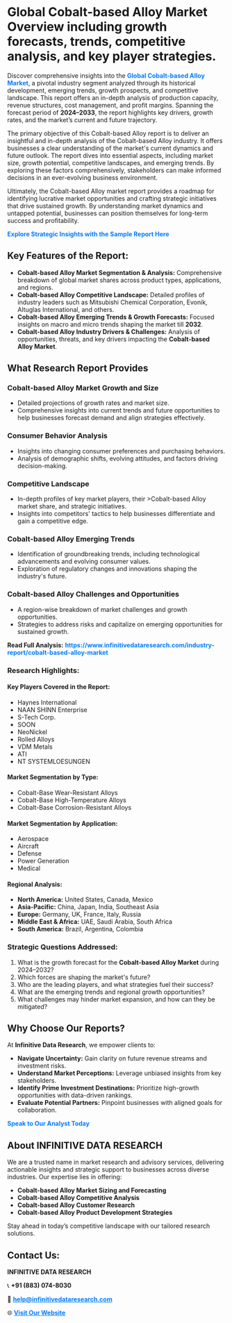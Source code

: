 <h1>Global Cobalt-based Alloy Market Overview including growth forecasts, trends, competitive analysis, and key player strategies.</h1>
<p>
Discover comprehensive insights into the 
<a href="https://www.infinitivedataresearch.com/industry-report/cobalt-based-alloy-market" rel="dofollow" style="color: #007BFF; text-decoration: none;"><strong>Global Cobalt-based Alloy Market</strong></a>, a pivotal industry segment analyzed through its historical development, emerging trends, growth prospects, and competitive landscape. This report offers an in-depth analysis of production capacity, revenue structures, cost management, and profit margins. Spanning the forecast period of <strong>2024–2033</strong>, the report highlights key drivers, growth rates, and the market’s current and future trajectory.
</p>
<p>
The primary objective of this Cobalt-based Alloy report is to deliver an insightful and in-depth analysis of the Cobalt-based Alloy industry. It offers businesses a clear understanding of the market's current dynamics and future outlook. The report dives into essential aspects, including market size, growth potential, competitive landscapes, and emerging trends. By exploring these factors comprehensively, stakeholders can make informed decisions in an ever-evolving business environment.
</p>
<p>
Ultimately, the Cobalt-based Alloy market report provides a roadmap for identifying lucrative market opportunities and crafting strategic initiatives that drive sustained growth. By understanding market dynamics and untapped potential, businesses can position themselves for long-term success and profitability.
</p>
<p>
<a href="https://www.infinitivedataresearch.com/request-sample/reportId=105874" style="color: #007BFF; text-decoration: none;"><strong>Explore Strategic Insights with the Sample Report Here</strong></a>
</p>

<h2>Key Features of the Report:</h2>
<ul>
<li><strong>Cobalt-based Alloy Market Segmentation & Analysis:</strong> Comprehensive breakdown of global market shares across product types, applications, and regions.</li>
<li><strong>Cobalt-based Alloy Competitive Landscape:</strong> Detailed profiles of industry leaders such as Mitsubishi Chemical Corporation, Evonik, Altuglas International, and others.</li>
<li><strong>Cobalt-based Alloy Emerging Trends & Growth Forecasts:</strong> Focused insights on macro and micro trends shaping the market till <strong>2032</strong>.</li>
<li><strong>Cobalt-based Alloy Industry Drivers & Challenges:</strong> Analysis of opportunities, threats, and key drivers impacting the <strong>Cobalt-based Alloy Market</strong>.</li>
</ul>

<h2>What Research Report Provides</h2>
<h3>Cobalt-based Alloy Market Growth and Size</h3>
<ul>
<li>Detailed projections of growth rates and market size.</li>
<li>Comprehensive insights into current trends and future opportunities to help businesses forecast demand and align strategies effectively.</li>
</ul>

<h3>Consumer Behavior Analysis</h3>
<ul>
<li>Insights into changing consumer preferences and purchasing behaviors.</li>
<li>Analysis of demographic shifts, evolving attitudes, and factors driving decision-making.</li>
</ul>

<h3>Competitive Landscape</h3>
<ul>
<li>In-depth profiles of key market players, their >Cobalt-based Alloy market share, and strategic initiatives.</li>
<li>Insights into competitors' tactics to help businesses differentiate and gain a competitive edge.</li>
</ul>

<h3>Cobalt-based Alloy Emerging Trends</h3>
<ul>
<li>Identification of groundbreaking trends, including technological advancements and evolving consumer values.</li>
<li>Exploration of regulatory changes and innovations shaping the industry's future.</li>
</ul>

<h3>Cobalt-based Alloy Challenges and Opportunities</h3>
<ul>
<li>A region-wise breakdown of market challenges and growth opportunities.</li>
<li>Strategies to address risks and capitalize on emerging opportunities for sustained growth.</li>
</ul>
<p><strong>Read Full Analysis:</strong> <a href="https://www.infinitivedataresearch.com/industry-report/cobalt-based-alloy-market" rel="dofollow" style="color: #007BFF; text-decoration: none;"><strong>https://www.infinitivedataresearch.com/industry-report/cobalt-based-alloy-market</strong></a></p>
<h3>Research Highlights:</h3>
<h4>Key Players Covered in the Report:</h4>
<ul><li>Haynes International</li><li>NAAN SHINN Enterprise</li><li>S-Tech Corp.</li><li>SOON</li><li>NeoNickel</li><li>Rolled Alloys</li><li>VDM Metals</li><li>ATI</li><li>NT SYSTEMLOESUNGEN</li></ul>
<h4>Market Segmentation by Type:</h4>
<ul><li>Cobalt-Base Wear-Resistant Alloys</li><li>Cobalt-Base High-Temperature Alloys</li><li>Cobalt-Base Corrosion-Resistant Alloys</li></ul>
<h4>Market Segmentation by Application:</h4>
<ul><li>Aerospace</li><li>Aircraft</li><li>Defense</li><li>Power Generation</li><li>Medical</li></ul>

<h4>Regional Analysis:</h4>
<ul>
<li><strong>North America:</strong> United States, Canada, Mexico</li>
<li><strong>Asia-Pacific:</strong> China, Japan, India, Southeast Asia</li>
<li><strong>Europe:</strong> Germany, UK, France, Italy, Russia</li>
<li><strong>Middle East & Africa:</strong> UAE, Saudi Arabia, South Africa</li>
<li><strong>South America:</strong> Brazil, Argentina, Colombia</li>
</ul>

<h3>Strategic Questions Addressed:</h3>
<ol>
<li>What is the growth forecast for the <strong>Cobalt-based Alloy Market</strong> during 2024–2032?</li>
<li>Which forces are shaping the market's future?</li>
<li>Who are the leading players, and what strategies fuel their success?</li>
<li>What are the emerging trends and regional growth opportunities?</li>
<li>What challenges may hinder market expansion, and how can they be mitigated?</li>
</ol>

<h2>Why Choose Our Reports?</h2>
<p>At <strong>Infinitive Data Research</strong>, we empower clients to:</p>
<ul>
<li><strong>Navigate Uncertainty:</strong> Gain clarity on future revenue streams and investment risks.</li>
<li><strong>Understand Market Perceptions:</strong> Leverage unbiased insights from key stakeholders.</li>
<li><strong>Identify Prime Investment Destinations:</strong> Prioritize high-growth opportunities with data-driven rankings.</li>
<li><strong>Evaluate Potential Partners:</strong> Pinpoint businesses with aligned goals for collaboration.</li>
</ul>
<p><a href="https://www.infinitivedataresearch.com/industry-report/cobalt-based-alloy-market" rel="dofollow" style="color: #007BFF; text-decoration: none;"><strong>Speak to Our Analyst Today</strong></a></p>

<h2>About INFINITIVE DATA RESEARCH</h2>
<p>We are a trusted name in market research and advisory services, delivering actionable insights and strategic support to businesses across diverse industries. Our expertise lies in offering:</p>
<ul>
<li><strong>Cobalt-based Alloy Market Sizing and Forecasting</strong></li>
<li><strong>Cobalt-based Alloy Competitive Analysis</strong></li>
<li><strong>Cobalt-based Alloy Customer Research</strong></li>
<li><strong>Cobalt-based Alloy Product Development Strategies</strong></li>
</ul>
<p>Stay ahead in today’s competitive landscape with our tailored research solutions.</p>

<h2>Contact Us:</h2>
<p><strong>INFINITIVE DATA RESEARCH</strong></p>
<p>📞 <strong>+91 (883) 074-8030</strong></p>
<p>📧 <strong><a href="mailto:help@infinitivedataresearch.com" style="color: #007BFF;">help@infinitivedataresearch.com</a></strong></p>
<p>🌐 <strong><a href="https://www.infinitivedataresearch.com" rel="dofollow" style="color: #007BFF;">Visit Our Website</a></strong></p>